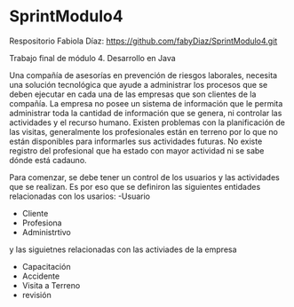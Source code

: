 # SprintModulo4
Respositorio Fabiola Díaz: https://github.com/fabyDiaz/SprintModulo4.git

Trabajo final de módulo 4.
Desarrollo en Java

 Una compañía de asesorías en prevención de riesgos laborales, necesita una solución tecnológica que ayude a administrar los procesos que se deben ejecutar en cada una de las empresas que son clientes de la compañía. 
La empresa no posee un sistema de información que le permita administrar toda la cantidad de información que se genera, ni controlar las actividades y el recurso humano.
Existen problemas con la planificación de las visitas, generalmente los profesionales están en terreno por lo que no están disponibles para informarles sus actividades futuras. No existe registro del profesional que ha estado con mayor actividad ni se sabe dónde está cadauno.

Para comenzar, se debe tener un control de los usuarios y las actividades que se realizan. Es por eso que se definiron las siguientes entidades relacionadas con los usarios: 
-Usuario
- Cliente
- Profesiona
- Administrtivo

y las siguietnes relacionadas con las activiades de la empresa 
- Capacitación
- Accidente
- Visita a Terreno
- revisión 
